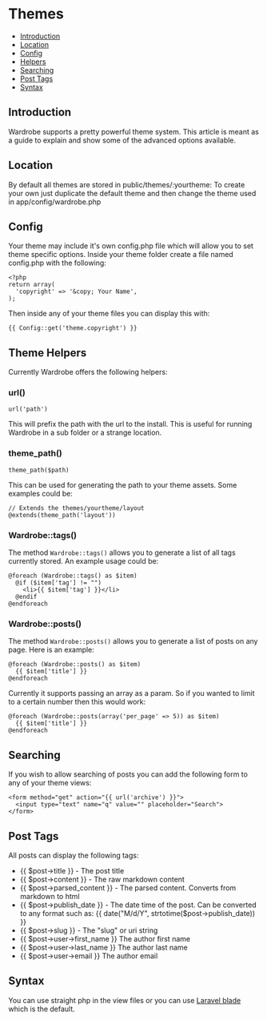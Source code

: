 # Themes

- [Introduction](#introduction)
- [Location](#location)
- [Config](#config)
- [Helpers](#helpers)
- [Searching](#searching)
- [Post Tags](#posts)
- [Syntax](#syntax)

<a name="introduction"></a>
## Introduction

Wardrobe supports a pretty powerful theme system. This article is meant as a guide to explain and show some of the advanced options available.

<a name="location"></a>
## Location

By default all themes are stored in public/themes/:yourtheme: To create your own just duplicate the default theme and then change the theme used in app/config/wardrobe.php

<a name="config"></a>
## Config

Your theme may include it's own config.php file which will allow you to set theme specific options. Inside your theme folder create a file named config.php with the following:

    <?php
    return array(
      'copyright' => '&copy; Your Name',
    );

Then inside any of your theme files you can display this with:

    {{ Config::get('theme.copyright') }}

<a name="helpers"></a>
## Theme Helpers

Currently Wardrobe offers the following helpers:

### url()

    url('path')

This will prefix the path with the url to the install. This is useful for running Wardrobe in a sub folder or a strange location.

### theme_path()

    theme_path($path)

This can be used for generating the path to your theme assets. Some examples could be:

    // Extends the themes/yourtheme/layout
    @extends(theme_path('layout'))

### Wardrobe::tags()

The method `Wardrobe::tags()` allows you to generate a list of all tags currently stored. An example usage could be:

    @foreach (Wardrobe::tags() as $item)
      @if ($item['tag'] != "")
        <li>{{ $item['tag'] }}</li>
      @endif
    @endforeach

### Wardrobe::posts()

The method `Wardrobe::posts()` allows you to generate a list of posts on any page. Here is an example:

    @foreach (Wardrobe::posts() as $item)
      {{ $item['title'] }}
    @endforeach

Currently it supports passing an array as a param. So if you wanted to limit to a certain number then this would work:

    @foreach (Wardrobe::posts(array('per_page' => 5)) as $item)
      {{ $item['title'] }}
    @endforeach

<a name="searching"></a>
## Searching

If you wish to allow searching of posts you can add the following form to any of your theme views:

    <form method="get" action="{{ url('archive') }}">
      <input type="text" name="q" value="" placeholder="Search">
    </form>

<a name="posts"></a>
## Post Tags

All posts can display the following tags:

* {{ $post->title }} - The post title
* {{ $post->content }} - The raw markdown content
* {{ $post->parsed_content }} - The parsed content. Converts from markdown to html
* {{ $post->publish_date }} - The date time of the post. Can be converted to any format such as: {{ date("M/d/Y", strtotime($post->publish_date)) }}
* {{ $post->slug }} - The "slug" or uri string
* {{ $post->user->first_name }} The author first name
* {{ $post->user->last_name }} The author last name
* {{ $post->user->email }} The author email

<a name="syntax"></a>
## Syntax

You can use straight php in the view files or you can use [Laravel blade](http://laravel.com/docs/templates#blade-templating) which is the default.

